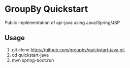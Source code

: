 GroupBy Quickstart
=========

Public implementation of api-java using Java/Spring/JSP

Usage
---

1. git clone https://github.com/groupby/quickstart-java.git
1. cd quickstart-java
1. mvn spring-boot:run


